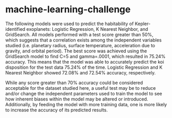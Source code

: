 # machine-learning-challenge

The following models were used to predict the habitability of Kepler-identified exoplanets: Logistic Regression, K Nearest Neighbor, and GridSearch. All models performed with a test score greater than 50%, which suggests that a correlation exists among the independent variables studied (i.e. planetary radius, surface temperature, acceleration due to gravity, and orbital period). The best score was achieved using the GridSearch model to find C=5 and gamma=.0001, which resulted in 75.24% accuracy. This means that the model was able to accurately predict the koi disposition for the test data 75.24% of the time. Logistic Regression and K Nearest Neighbor showed 72.08% and 72.54% accuracy, respectively. 

While any score greater than 70% accuracy could be considered acceptable for the dataset studied here, a useful test may be to reduce and/or change the independent parameters used to train the model to see how inherent biases within the model may be altered or introduced. Additionally, by feeding the model with more training data, one is more likely to increase the accuracy of its predicted results.  
